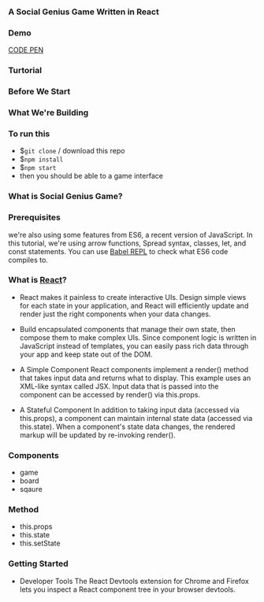 ### A Social Genius Game Written in React

### Demo
[CODE PEN](https://codepen.io/yining1023/pen/YQQZPE?editors=0010)

### Turtorial

### Before We Start

### What We're Building

### To run this
- $`git clone` / download this repo
- $`npm install`
- $`npm start`
- then you should be able to a game interface

### What is Social Genius Game?

### Prerequisites
we're also using some features from ES6, a recent version of JavaScript. In this tutorial, we're using arrow functions, Spread syntax, classes, let, and const statements. You can use [Babel REPL](http://babeljs.io/repl/#?babili=false&evaluate=true&lineWrap=false&presets=es2015%2Creact&targets=&browsers=&builtIns=false&debug=false&experimental=false&loose=false&spec=false&code_lz=MYewdgzgLgBApgGzgWzmWBeGAeAFgRgD4AJRBEAGhgHcQAnBAEwEJsB6AwgbgChRJY_KAEMAlmDh0YWRiGABXVOgB0AczhQAokiVQAQgE8AkowAUAcjogQUcwEpeAJTjDgUACIB5ALLK6aRklTRBQ0KCohMQk6Bx4gA) to check what ES6 code compiles to.

### What is [React](https://facebook.github.io/react/)?
- React makes it painless to create interactive UIs. Design simple views for each state in your application, and React will efficiently update and render just the right components when your data changes.

- Build encapsulated components that manage their own state, then compose them to make complex UIs. Since component logic is written in JavaScript instead of templates, you can easily pass rich data through your app and keep state out of the DOM.

- A Simple Component
React components implement a render() method that takes input data and returns what to display. This example uses an XML-like syntax called JSX. Input data that is passed into the component can be accessed by render() via this.props.

- A Stateful Component
In addition to taking input data (accessed via this.props), a component can maintain internal state data (accessed via this.state). When a component's state data changes, the rendered markup will be updated by re-invoking render().

### Components
- game
- board
- sqaure

### Method
- this.props
- this.state
- this.setState

### Getting Started
- Developer Tools
The React Devtools extension for Chrome and Firefox lets you inspect a React component tree in your browser devtools.
